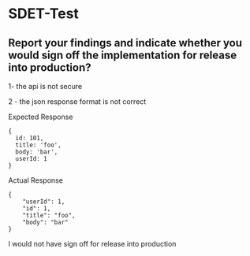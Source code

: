 # SDET-Test



## Report your findings and indicate whether you would sign off the implementation for release into production?

1- the api is not secure

2 - the json response format is not correct 

  Expected Response
```
{
  id: 101,
  title: 'foo',
  body: 'bar',
  userId: 1
}

```
Actual Response

```
{
    "userId": 1,
    "id": 1,
    "title": "foo",
    "body": "bar"
}

```

I would not have sign off for release into production 
